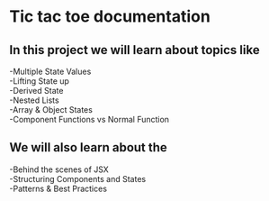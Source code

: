 <h1>Tic tac toe documentation</h1>

<h2>In this project we will learn about topics like </h2>
-Multiple State Values <br>
-Lifting State up <br>
-Derived State <br>
-Nested Lists <br>
-Array & Object States<br>
-Component Functions vs Normal Function <br>

<h2>We will also learn about the</h2>
-Behind the scenes of JSX <br>
-Structuring Components and States <br>
-Patterns & Best Practices <br>
